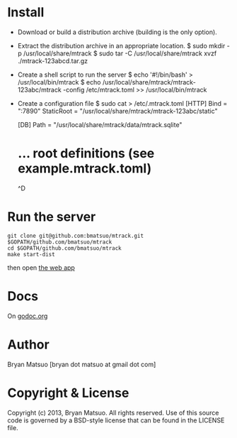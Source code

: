 [godoc.org]: http://godoc.org/github.com/bmatsuo/mtrack/ "godoc.org"

Install
=======

- Download or build a distribution archive (building is the only option).
- Extract the distribution archive in an appropriate location.
    $ sudo mkdir -p /usr/local/share/mtrack
    $ sudo tar -C /usr/local/share/mtrack xvzf ./mtrack-123abcd.tar.gz
- Create a shell script to run the server
    $ echo '#!/bin/bash' > /usr/local/bin/mtrack
    $ echo /usr/local/share/mtrack/mtrack-123abc/mtrack -config /etc/mtrack.toml >> /usr/local/bin/mtrack
- Create a configuration file
    $ sudo cat > /etc/.mtrack.toml
    [HTTP]
    Bind = ":7890"
    StaticRoot = "/usr/local/share/mtrack/mtrack-123abc/static"

    [DB]
    Path = "/usr/local/share/mtrack/data/mtrack.sqlite"

    # ... root definitions (see example.mtrack.toml)
    ^D

Run the server
==============

    git clone git@github.com:bmatsuo/mtrack.git $GOPATH/github.com/bmatsuo/mtrack
    cd $GOPATH/github.com/bmatsuo/mtrack
    make start-dist

then open [the web app](http://localhost:7890)

Docs
====

On [godoc.org][]

Author
======

Bryan Matsuo [bryan dot matsuo at gmail dot com]

Copyright & License
===================

Copyright (c) 2013, Bryan Matsuo.
All rights reserved.
Use of this source code is governed by a BSD-style license that can be
found in the LICENSE file.
